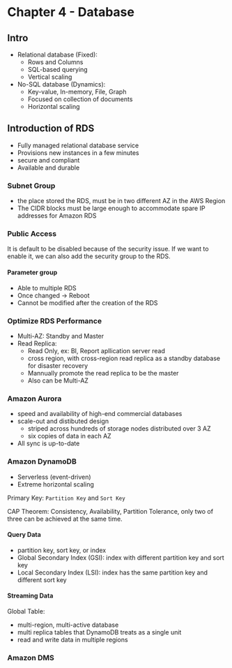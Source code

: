 # Chapter 4 - Database

## Intro
- Relational database (Fixed): 
  - Rows and Columns
  - SQL-based querying
  - Vertical scaling
- No-SQL database (Dynamics):
  - Key-value, In-memory, File, Graph
  - Focused on collection of documents
  - Horizontal scaling

## Introduction of RDS
- Fully managed relational database service
- Provisions new instances in a few minutes
- secure and compliant
- Available and durable

### Subnet Group

- the place stored the RDS, must be in two different AZ in the AWS Region
- The CIDR blocks must be large enough to accommodate spare IP addresses for Amazon RDS

### Public Access

It is default to be disabled because of the security issue. If we want to enable it, we can also add the security group to the RDS.

#### Parameter group
- Able to multiple RDS
- Once changed -> Reboot
- Cannot be modified after the creation of the RDS

### Optimize RDS Performance

- Multi-AZ: Standby and Master
- Read Replica: 
  - Read Only, ex: BI, Report apllication server read
  - cross region, with cross-region read replica as a standby database for disaster recovery
  - Mannually promote the read replica to be the master
  - Also can be Multi-AZ

### Amazon Aurora
- speed and availability of high-end commercial databases
- scale-out and distibuted design
  - striped across hundreds of storage nodes distributed over 3 AZ
  - six copies of data in each AZ
- All sync is up-to-date


### Amazon DynamoDB
- Serverless (event-driven)
- Extreme horizontal scaling

Primary Key: `Partition Key` and `Sort Key` 

CAP Theorem: Consistency, Availability, Partition Tolerance, only two of three can be achieved at the same time.

#### Query Data
- partition key, sort key, or index
- Global Secondary Index (GSI): index with different partition key and sort key
- Local Secondary Index (LSI): index has the same partition key and different sort key

#### Streaming Data

Global Table:
- multi-region, multi-active database 
- multi replica tables that DynamoDB treats as a single unit
- read and write data in multiple regions

### Amazon DMS
